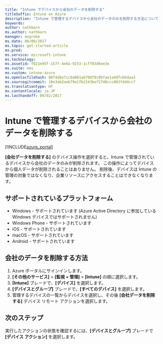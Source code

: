 ```yaml
---
title: "Intune でデバイスから会社のデータを削除する"
titleSuffix: Intune on Azure
description: "Intune で管理するデバイスから会社のデータのみを削除する方法について説明します。\""
keywords: 
author: nathbarn
ms.author: nathbarn
manager: angrobe
ms.date: 08/09/2017
ms.topic: get-started-article
ms.prod: 
ms.service: microsoft-intune
ms.technology: 
ms.assetid: f021e95f-157f-4e8a-9253-1cff03d6ee3e
ms.suite: ems
ms.custom: intune-azure
ms.openlocfilehash: 8074d6e7cc0a061a6708f8c8bfae1a4dfcb6daa3
ms.sourcegitcommit: 10e3ab2aeb79a1fb2243bef2748ccc003fdd4cc7
ms.translationtype: HT
ms.contentlocale: ja-JP
ms.lasthandoff: 09/02/2017
---
```

# <a name="remove-company-data-from-intune-managed-devices"></a>Intune で管理するデバイスから会社のデータを削除する


[!INCLUDE[azure_portal](./includes/azure_portal.md)]

**[会社データを削除する]** のデバイス操作を選択すると、Intune で管理されているデバイスから会社のデータのみが削除されます。 この操作によってデバイスから個人データが削除されることはありません。 削除後、デバイスは Intune の管理の対象ではなくなり、企業リソースにアクセスすることはできなくなります。

## <a name="supported-platforms"></a>サポートされているプラットフォーム

- Windows - サポートされています (Azure Active Directory に参加している Windows デバイスではサポートされません)
- Windows Phone - サポートされています
- iOS - サポートされています
- macOS - サポートされています
- Android - サポートされています

## <a name="how-to-remove-company-data"></a>会社のデータを削除する方法

1. Azure ポータルにサインインします。
2. **[その他のサービス]** > **[監視 + 管理]** > **[Intune]** の順に選択します。
3. **[Intune]** ブレードで、**[デバイス]** を選択します。
4. **[デバイスとグループ]** ブレードで、**[すべてのデバイス]** を選択します。
5. 管理するデバイスの一覧からデバイスを選択し、その後 **[会社データを削除する]** デバイス リモート アクションを選択します。

## <a name="next-steps"></a>次のステップ

実行したアクションの状態を確認するには、**[デバイスとグループ]** ブレードで **[デバイス アクション]** を選択します。
